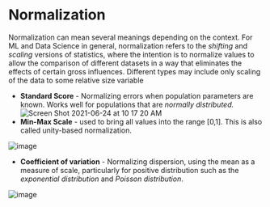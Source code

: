 # Normalization

Normalization can mean several meanings depending on the context. For ML and Data Science in general, normalization refers to the _shifting_ and _scaling_ versions of statistics, where the intention is to normalize values to allow the comparison of different datasets in a way that eliminates the effects of certain gross influences.  Different types may include only scaling of the data to some relative size variable

* **Standard Score** - Normalizing errors when population parameters are known. Works well for populations that are _normally distributed._  ![Screen Shot 2021-06-24 at 10 17 20 AM](https://user-images.githubusercontent.com/26121178/123279008-76baac80-d4d5-11eb-960e-3a13c44bf2b3.png)
* **Min-Max Scale** - used to bring all values into the range [0,1]. This is also called unity-based normalization. 
 
![image](https://user-images.githubusercontent.com/26121178/123279378-c9946400-d4d5-11eb-81a3-2985a7ec7944.png)

* **Coefficient of variation** - Normalizing dispersion, using the mean as a measure of scale, particularly for positive distribution such as the _exponential distribution_ and _Poisson distribution_.

![image](https://user-images.githubusercontent.com/26121178/123279513-e9c42300-d4d5-11eb-924c-45df24371c44.png)
